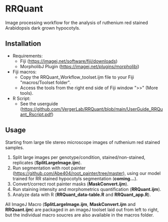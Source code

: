# RRQuant
Image processing workflow for the analysis of ruthenium red stained Arabidopsis dark grown hypocotyls.

## Installation
- Requirements:
  - Fiji (https://imagej.net/software/fiji/downloads)
  - MorpholibJ Plugin (https://imagej.net/plugins/morpholibj)
- Fiji macros:
  - Copy the RRQuant_Workflow_toolset.ijm file to your Fiji "macros/Toolset folder".
  - Access the tools from the right end side of Fiji window ">>" (More tools).
- R Script:
  - See the userguide (https://github.com/VergerLab/RRQuant/blob/main/UserGuide_RRQuant_Rscript.pdf)

## Usage
Starting from large tile stereo microscope images of ruthenium red stained samples.
1) Split large images per genotype/condition, stained/non-stained, replicates (__SplitLargeImage.ijm__).
2) Run segmentation with root painter (https://github.com/Abe404/root_painter/tree/master), using our model trained for RR stained hypocotyls segmentation (__coming...__).
3) Convert/correct root painter masks (__MaskConvert.ijm__).
4) Run staining intensity and morphometrics quantification (__RRQuant.ijm__).
5) Analyze data with R (__RRQuant_data-table.R__ and __RRQuant_app.R__).

All ImageJ Macro (__SplitLargeImage.ijm__, __MaskConvert.ijm__ and __RRQuant.ijm__) are packaged in an imageJ toolset laid out from left to right, but the individual macro soucres are also available in the macros folder.
